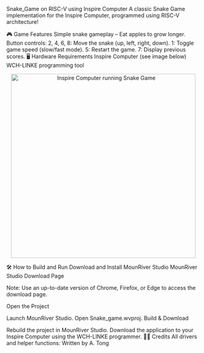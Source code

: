 Snake_Game on RISC-V using Inspire Computer
A classic Snake Game implementation for the Inspire Computer, programmed using RISC-V architecture!

🎮 Game Features
Simple snake gameplay – Eat apples to grow longer.
Button controls:
2, 4, 6, 8: Move the snake (up, left, right, down).
1: Toggle game speed (slow/fast mode).
5: Restart the game.
7: Display previous scores.
🖥️ Hardware Requirements
Inspire Computer (see image below)
WCH-LINKE programming tool
<div align="center">

<img src="https://github.com/user-attachments/assets/1516c196-49b7-4407-a860-ed1b1435a8b8" width="480" alt="Inspire Computer running Snake Game" />

</div>

🛠️ How to Build and Run
Download and Install MounRiver Studio
MounRiver Studio Download Page

Note: Use an up-to-date version of Chrome, Firefox, or Edge to access the download page.

Open the Project

Launch MounRiver Studio.
Open Snake_game.wvproj.
Build & Download

Rebuild the project in MounRiver Studio.
Download the application to your Inspire Computer using the WCH-LINKE programmer.
🧑‍💻 Credits
All drivers and helper functions: Written by A. Tong
